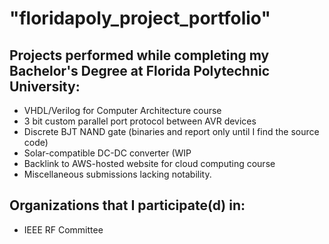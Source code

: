 # "floridapoly_project_portfolio"
## Projects performed while completing my Bachelor's Degree at Florida Polytechnic University:
* VHDL/Verilog for Computer Architecture course
* 3 bit custom parallel port protocol between AVR devices
* Discrete BJT NAND gate (binaries and report only until I find the source code)
* Solar-compatible DC-DC converter (WIP
* Backlink to AWS-hosted website for cloud computing course
* Miscellaneous submissions lacking notability. 

## Organizations that I participate(d) in:
* IEEE RF Committee
